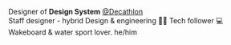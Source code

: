Designer of <b>Design System</b> <a href="https://github.com/Decathlon">@Decathlon</a><br>
Staff designer - hybrid Design & engineering 👨‍💻
Tech follower 💻 Wakeboard & water sport lover. 
he/him

<!---
N0t-Simon/N0t-Simon is a ✨ special ✨ repository because its `README.md` (this file) appears on your GitHub profile.
You can click the Preview link to take a look at your changes.
--->
